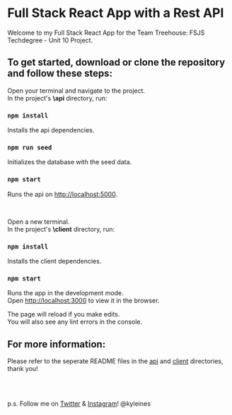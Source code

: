 # Full Stack React App with a Rest API

Welcome to my Full Stack React App for the Team Treehouse: FSJS Techdegree - Unit 10 Project.

## To get started, download or clone the repository and follow these steps:

Open your terminal and navigate to the project. \
In the project's **\api** directory, run:

### `npm install`

Installs the api dependencies.

### `npm run seed`

Initializes the database with the seed data.

### `npm start`

Runs the api on [http://localhost:5000](http://localhost:5000).

<br>

Open a new terminal. \
In the project's **\client** directory, run:

### `npm install`

Installs the client dependencies.

### `npm start`

Runs the app in the development mode.\
Open [http://localhost:3000](http://localhost:3000) to view it in the browser.

The page will reload if you make edits.\
You will also see any lint errors in the console.

## For more information:
Please refer to the seperate README files in the [api](https://github.com/kyleines/Full-Stack-React-App-with-a-Rest-API/tree/main/api) and [client](https://github.com/kyleines/Full-Stack-React-App-with-a-Rest-API/tree/main/client) directories, thank you!

<br>
<br>

p.s. Follow me on [Twitter](https://twitter.com/kyleines) & [Instagram](https://instagram.com/kyleines)! @kyleines